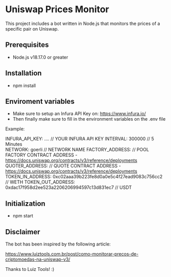 # Uniswap Prices Monitor

This project includes a bot written in Node.js that monitors the prices of a specific pair on Uniswap.

## Prerequisites

- Node.js v18.17.0 or greater

## Installation

- npm install

## Enviroment variables

- Make sure to setup an Infura API Key on: https://www.infura.io/
- Then finally make sure to fill in the environment variables on the .env file

Example:

INFURA_API_KEY: .... // YOUR INFURA API KEY
INTERVAL: 300000 // 5 Minutes  
NETWORK: goerli // NETWORK NAME
FACTORY_ADDRESS: // POOL FACTORY CONTRACT ADDRESS - https://docs.uniswap.org/contracts/v3/reference/deployments
QUOTER_ADDRESS: // QUOTE CONTRACT ADDRESS - https://docs.uniswap.org/contracts/v3/reference/deployments
TOKEN_IN_ADDRESS: 0xc02aaa39b223fe8d0a0e5c4f27ead9083c756cc2 // WETH
TOKEN_OUT_ADDRESS: 0xdac17f958d2ee523a2206206994597c13d831ec7 // USDT

## Initialization

- npm start

## Disclaimer

The bot has been inspired by the following article:

https://www.luiztools.com.br/post/como-monitorar-precos-de-criptomoedas-na-uniswap-v3/

Thanks to Luiz Tools! :)